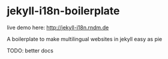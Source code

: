 jekyll-i18n-boilerplate
=======================

live demo here: http://jekyll-i18n.rndm.de

A boilerplate to make multilingual websites in jekyll easy as pie

TODO:
better docs

